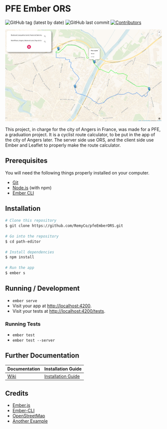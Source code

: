 # PFE Ember ORS

![GitHub tag (latest by date)](https://img.shields.io/github/v/tag/RemyCo/pfeEmberORS)
![GitHub last commit](https://img.shields.io/github/last-commit/RemyCo/pfeEmberORS)
[![Contributors](https://img.shields.io/badge/contributors-Rémy%20Coquard%20+%20Maxence%20Bouet-orange.svg)](https://github.com/RemyCo/pfeEmberORS/graphs/contributors)

![pfeEmberORS](img/Preview.jpg)

This project, in charge for the city of Angers in France, was made for a PFE, a graduation project. It is a cyclist route calculator, to be put in the app of the city of Angers later. The server side use ORS, and the client side use Ember and Leaflet to properly make the route calculator. 

## Prerequisites

You will need the following things properly installed on your computer.

* [Git](https://git-scm.com/)
* [Node.js](https://nodejs.org/) (with npm)
* [Ember CLI](https://ember-cli.com/)

## Installation

```bash
# Clone this repository
$ git clone https://github.com/RemyCo/pfeEmberORS.git

# Go into the repository
$ cd path-editor

# Install dependencies
$ npm install

# Run the app
$ ember s
```

## Running / Development

* `ember serve`
* Visit your app at [http://localhost:4200](http://localhost:4200).
* Visit your tests at [http://localhost:4200/tests](http://localhost:4200/tests).

### Running Tests

* `ember test`
* `ember test --server`


## Further Documentation

|  Documentation  |  Installation Guide  |
|  ---  |  ---  |
|  [Wiki](https://github.com/RemyCo/pfeEmberORS/wiki)  |  [Installation Guide](https://github.com/RemyCo/pfeEmberORS/wiki/Installation-POC-sur-ordinateur)  |


## Credits

* [Ember.js](https://emberjs.com/)
* [Ember-CLI](https://ember-cli.com/)
* [OpenStreetMap](https://www.openstreetmap.org)
* [Another Example](https://gitlab.ippon.fr/bpinel/PathEditor)
